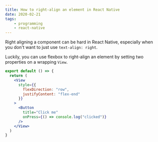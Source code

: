 ```yaml
---
title: How to right-align an element in React Native
date: 2020-02-21
tags:
    - programming
    - react-native
---
```

Right aligning a component can be hard in React Native, especially when you don't want to just use `text-align: right`.

Luckily, you can use flexbox to right-align an element by setting two properties on a wrapping `View`.

```jsx
export default () => {
  return (
    <View
      style={{
        flexDirection: "row",
        justifyContent: "flex-end"
      }}
    >
      <Button
        title="Click me"
        onPress={() => console.log("clicked")}
      />
    </View>
  )
}
```
